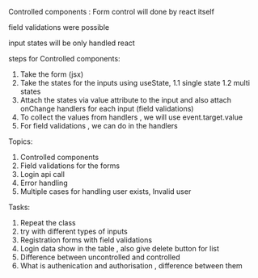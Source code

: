 Controlled components : Form control will done by react itself

field validations were possible

input states will be only handled react

steps for Controlled components:

1. Take the form (jsx)
2. Take the states for the inputs using useState, 1.1 single state 1.2 multi states
3. Attach the states via value attribute to the input and also attach onChange handlers for each input (field validations)
4. To collect the values from handlers , we will use event.target.value
5. For field validations , we can do in the handlers

Topics:

1. Controlled components
2. Field validations for the forms
3. Login api call
4. Error handling
5. Multiple cases for handling user exists, Invalid user

Tasks:

1. Repeat the class
2. try with different types of inputs
3. Registration forms with field validations
4. Login data show in the table , also give delete button for list
5. Difference between uncontrolled and controlled
6. What is authenication and authorisation , difference between them
